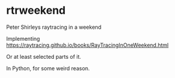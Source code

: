 # rtrweekend
Peter Shirleys raytracing in a weekend

Implementing https://raytracing.github.io/books/RayTracingInOneWeekend.html

Or at least selected parts of it.

In Python, for some weird reason.
